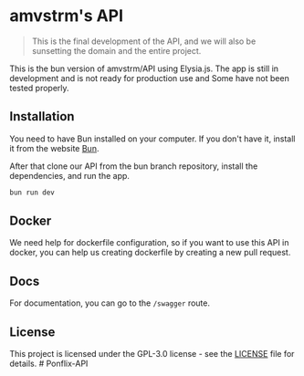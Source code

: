 # amvstrm's API

> This is the final development of the API, and we will also be sunsetting the domain and the entire project.

This is the bun version of amvstrm/API using Elysia.js. The app is still in development and is not ready for production use and Some have not been tested properly.

## Installation

You need to have Bun installed on your computer. If you don't have it, install it from the website [Bun](https://bun.sh).

After that clone our API from the bun branch repository, install the dependencies, and run the app.

```bash
bun run dev 
```

## Docker

We need help for dockerfile configuration, so if you want to use this API in docker, you can help us creating dockerfile by creating a new pull request.

## Docs

For documentation, you can go to the ``/swagger`` route.

## License

This project is licensed under the GPL-3.0 license - see the [LICENSE](LICENSE) file for details.
#   P o n f l i x - A P I  
 